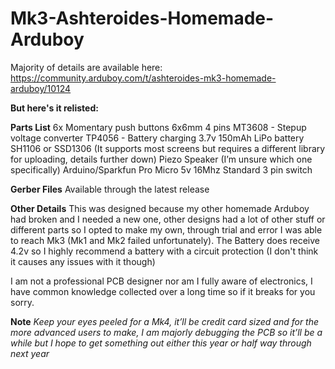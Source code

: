 # Mk3-Ashteroides-Homemade-Arduboy
Majority of details are available here: https://community.arduboy.com/t/ashteroides-mk3-homemade-arduboy/10124

**But here's it relisted:**

**Parts List**
6x Momentary push buttons 6x6mm 4 pins
MT3608 - Stepup voltage converter
TP4056 - Battery charging
3.7v 150mAh LiPo battery
SH1106 or SSD1306 (It supports most screens but requires a different library for uploading, details further down)
Piezo Speaker (I’m unsure which one specifically)
Arduino/Sparkfun Pro Micro 5v 16Mhz
Standard 3 pin switch

**Gerber Files**
Available through the latest release

**Other Details**
This was designed because my other homemade Arduboy had broken and I needed a new one, other designs had a lot of other stuff or different parts so I opted to make my own, through trial and error I was able to reach Mk3 (Mk1 and Mk2 failed unfortunately). The Battery does receive 4.2v so I highly recommend a battery with a circuit protection (I don't think it causes any issues with it though)

I am not a professional PCB designer nor am I fully aware of electronics, I have common knowledge collected over a long time so if it breaks for you sorry.

**Note** *Keep your eyes peeled for a Mk4, it’ll be credit card sized and for the more advanced users to make, I am majorly debugging the PCB so it’ll be a while but I hope to get something out either this year or half way through next year*
